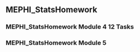 ## MEPHI_StatsHomework

### MEPHI_StatsHomework Module 4   12 Tasks
### MEPHI_StatsHomework Module 5  
